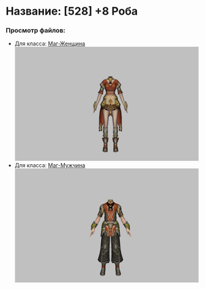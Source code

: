# Название: [528] +8 Роба

### Просмотр файлов:
- Для класса: [Маг-Женщина](Маг-Женщина)
![p050002.png](Маг-Женщина/p050002.png)
- Для класса: [Маг-Мужчина](Маг-Мужчина)
![p040002.png](Маг-Мужчина/p040002.png)
